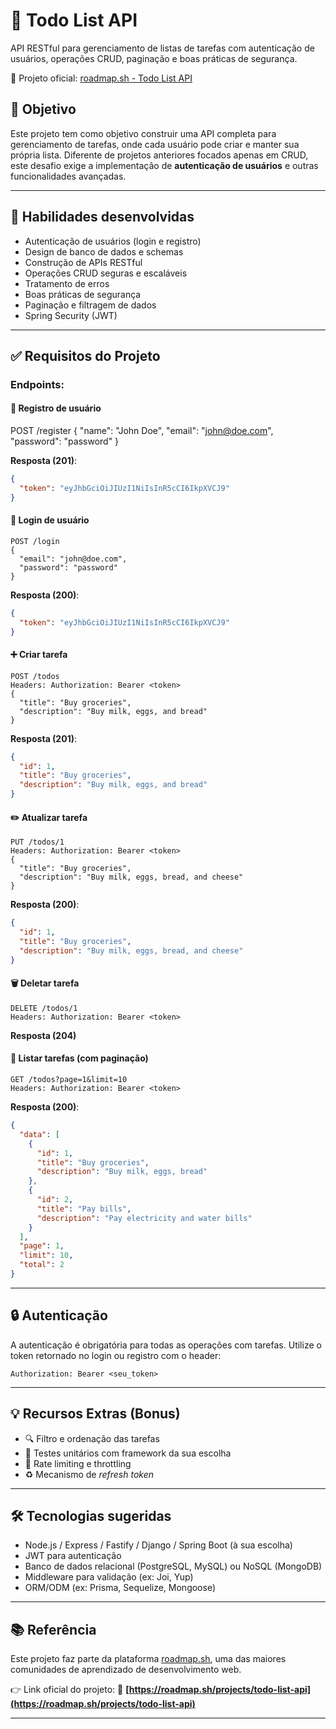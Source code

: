 

# 📝 Todo List API

API RESTful para gerenciamento de listas de tarefas com autenticação de usuários, operações CRUD, paginação e boas práticas de segurança.

🔗 Projeto oficial: [roadmap.sh - Todo List API](https://roadmap.sh/projects/todo-list-api)

## 🚀 Objetivo

Este projeto tem como objetivo construir uma API completa para gerenciamento de tarefas, onde cada usuário pode criar e manter sua própria lista. Diferente de projetos anteriores focados apenas em CRUD, este desafio exige a implementação de **autenticação de usuários** e outras funcionalidades avançadas.

---

## 🧠 Habilidades desenvolvidas

- Autenticação de usuários (login e registro)
- Design de banco de dados e schemas
- Construção de APIs RESTful
- Operações CRUD seguras e escaláveis
- Tratamento de erros
- Boas práticas de segurança
- Paginação e filtragem de dados
- Spring Security (JWT)

---

## ✅ Requisitos do Projeto

### Endpoints:

#### 📌 Registro de usuário


POST /register
{
"name": "John Doe",
"email": "[john@doe.com](mailto:john@doe.com)",
"password": "password"
}


**Resposta (201)**:
```json
{
  "token": "eyJhbGciOiJIUzI1NiIsInR5cCI6IkpXVCJ9"
}
````

#### 🔐 Login de usuário

```
POST /login
{
  "email": "john@doe.com",
  "password": "password"
}
```

**Resposta (200)**:

```json
{
  "token": "eyJhbGciOiJIUzI1NiIsInR5cCI6IkpXVCJ9"
}
```

#### ➕ Criar tarefa

```
POST /todos
Headers: Authorization: Bearer <token>
{
  "title": "Buy groceries",
  "description": "Buy milk, eggs, and bread"
}
```

**Resposta (201)**:

```json
{
  "id": 1,
  "title": "Buy groceries",
  "description": "Buy milk, eggs, and bread"
}
```

#### ✏️ Atualizar tarefa

```
PUT /todos/1
Headers: Authorization: Bearer <token>
{
  "title": "Buy groceries",
  "description": "Buy milk, eggs, bread, and cheese"
}
```

**Resposta (200)**:

```json
{
  "id": 1,
  "title": "Buy groceries",
  "description": "Buy milk, eggs, bread, and cheese"
}
```

#### 🗑️ Deletar tarefa

```
DELETE /todos/1
Headers: Authorization: Bearer <token>
```

**Resposta (204)**

#### 📄 Listar tarefas (com paginação)

```
GET /todos?page=1&limit=10
Headers: Authorization: Bearer <token>
```

**Resposta (200)**:

```json
{
  "data": [
    {
      "id": 1,
      "title": "Buy groceries",
      "description": "Buy milk, eggs, bread"
    },
    {
      "id": 2,
      "title": "Pay bills",
      "description": "Pay electricity and water bills"
    }
  ],
  "page": 1,
  "limit": 10,
  "total": 2
}
```

---

## 🔒 Autenticação

A autenticação é obrigatória para todas as operações com tarefas. Utilize o token retornado no login ou registro com o header:

```
Authorization: Bearer <seu_token>
```

---

## 💡 Recursos Extras (Bonus)

* 🔍 Filtro e ordenação das tarefas
* 🧪 Testes unitários com framework da sua escolha
* 🚦 Rate limiting e throttling
* ♻️ Mecanismo de *refresh token*

---

## 🛠️ Tecnologias sugeridas

* Node.js / Express / Fastify / Django / Spring Boot (à sua escolha)
* JWT para autenticação
* Banco de dados relacional (PostgreSQL, MySQL) ou NoSQL (MongoDB)
* Middleware para validação (ex: Joi, Yup)
* ORM/ODM (ex: Prisma, Sequelize, Mongoose)

---

## 📚 Referência

Este projeto faz parte da plataforma [roadmap.sh](https://roadmap.sh/), uma das maiores comunidades de aprendizado de desenvolvimento web.

👉 Link oficial do projeto:
🔗 **[https://roadmap.sh/projects/todo-list-api](https://roadmap.sh/projects/todo-list-api)**

---
